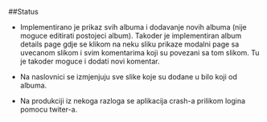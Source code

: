##Status

* Implementirano je prikaz svih albuma i dodavanje novih albuma (nije moguce editirati postojeci album).
Takoder je implementiran album details page gdje se klikom na neku sliku prikaze modalni page sa uvecanom slikom i svim komentarima koji su povezani sa tom slikom.
Tu je takoder moguce i dodati novi komentar.

* Na naslovnici se izmjenjuju sve slike koje su dodane u bilo koji od albuma.
* Na produkciji iz nekoga razloga se aplikacija crash-a prilikom logina pomocu twiter-a.


